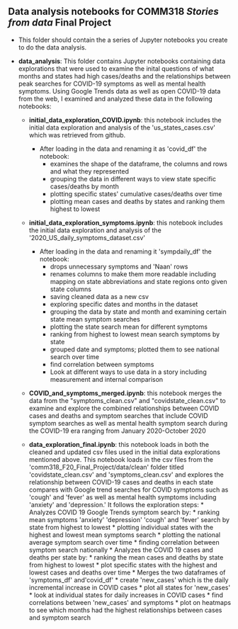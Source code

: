 ## Data analysis notebooks for COMM318 _Stories from data_ Final Project

* This folder should contain the a series of Jupyter notebooks you create to do the data analysis.

* __data_analysis__: This folder contains Jupyter notebooks containing data explorations that were used to examine the inital questions of what months and states had high cases/deaths and the relationships between peak searches for COVID-19 symptoms as well as mental health symptoms. Using Google Trends data as well as open COVID-19 data from the web, I examined and analyzed these data in the following notebooks: 

    * __initial_data_exploration_COVID.ipynb__: this notebook includes the initial data exploration and analysis of the 'us_states_cases.csv' which was retrieved from github. 
        * After loading in the data and renaming it as 'covid_df' the notebook:
            * examines the shape of the dataframe, the columns and rows and what they represented
            * grouping the data in different ways to view state specific cases/deaths by month
            * plotting specific states' cumulative cases/deaths over time
            * plotting mean cases and deaths by states and ranking them highest to lowest

    * __initial_data_exploration_symptoms.ipynb__: this notebook includes the initial data exploration and analysis of the '2020_US_daily_symptoms_dataset.csv'
        * After loading in the data and renaming it 'sympdaily_df' the notebook:
            * drops unnecessary symptoms and 'Naan' rows
            * renames columns to make them more readable including mapping on state abbreviations and state regions onto given state columns
            * saving cleaned data as a new csv
            * exploring specific dates and months in the dataset
            * grouping the data by state and month and examining certain state mean symptom searches
            * plotting the state search mean for different symptoms
            * ranking from highest to lowest mean search symptoms by state
            * grouped date and symptoms; plotted them to see national search over time
            * find correlation between symptoms
            * Look at different ways to use data in a story including measurement and internal comparison

    * __COVID_and_symptoms_merged.ipynb__: this notebook merges the data from the "symptoms_clean.csv" and "covidstate_clean.csv" to examine and explore the combined relationships between COVID cases and deaths and symptom searches that include COVID symptom searches as well as mental health symptom search during the COVID-19 era ranging from January 2020-October 2020
    
    * __data_exploration_final.ipynb__: this notebook loads in both the cleaned and updated csv files used in the initial data explorations mentioned above. This notebook loads in the csv files from the 'comm318_F20_Final_Project/data/clean' folder titled 'covidstate_clean.csv' and 'symptoms_clean.csv' and explores the relationship between COVID-19 cases and deaths  in each state compares with Google trend searches for COVID symptoms such as 'cough' and 'fever' as well as mental health symptoms including 'anxiety' and 'depression.' It follows the exploration steps:
            * Analyzes COVID 19 Google Trends symptom search by:
                * ranking mean symptoms 'anxiety' 'depression' 'cough' and 'fever' search by state from highest to lowest
                * plotting individual states with the highest and lowest mean symptoms search 
                * plotting the national average symptom search over time
                * finding correlation between symptom search nationally
            * Analyzes the COVID 19 cases and deaths per state by:
                * ranking the mean cases and deaths by state from highest to lowest
                * plot specific states with the highest and lowest cases and deaths over time
            * Merges the two dataframes of 'symptoms_df' and'covid_df'
                * create 'new_cases' which is the daily incremental increase in COVID cases
                * plot all states for 'new_cases'
                * look at individual states for daily increases in COVID cases
                * find correlations between 'new_cases' and symptoms
                * plot on heatmaps to see which months had the highest relationships between cases and symptom search

                